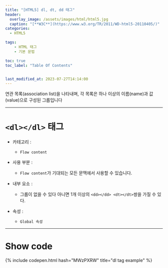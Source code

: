 ```yaml
---
title: "[HTML5] dl, dt, dd 태그"
header:
  overlay_image: /assets/images/html/html5.jpg
  caption: "[**W3C**](https://www.w3.org/TR/2011/WD-html5-20110405/)"
categories:
  - HTML5

tags:
    - HTML 태그
    - 기본 문법

toc: true
toc_label: "Table Of Contents"


last_modified_at: 2023-07-27T14:14:00
---
```


연관 목록(association list)을 나타내며, 각 목록은 하나 이상의 이름(name)과 값(value)으로 구성된 그룹입니다

---

# `<dl></dl>` 태그

- 카테고리 : 
  - `Flow content`
- 사용 부분 : 
  - `Flow content`가 기대되는 모든 문맥에서 사용할 수 있습니다.

- 내부 요소 : 
  - 그룹이 없을 수 있다 아니면 1개 이상의 `<dd></dd> <dt></dt>`쌍을 가질 수 있다.
  
- 속성 : 
  - `Global 속성`

---

# Show code
{% include codepen.html hash="MWzPXRW" title="dl tag example" %}
